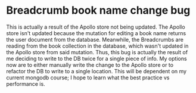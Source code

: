 # Breadcrumb book name change bug
This is actually a result of the Apollo store not being updated.
The Apollo store isn't updated because the mutation for editing a book name returns the user document from the database.
Meanwhile, the Breadcrumbs are reading from the book collection in the database, which wasn't updated in the Apollo store from said mutation.
Thus, this bug is actually the result of me deciding to write to the DB twice for a single piece of info.
My options now are to either manually write the change to the Apollo store or to refactor the DB to write to a single location.
This will be dependent on my current mongodb course; I hope to learn what the best practice vs performance is.